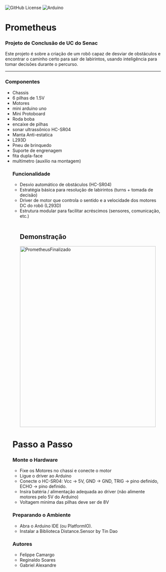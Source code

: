 ![GitHub License](https://img.shields.io/github/license/SwiftOneLy/Prometheus?style=for-the-badge)
![Arduino](https://img.shields.io/badge/Platform-Arduino-blue?style=for-the-badge&logo=arduino&logoColor=white)

# Prometheus

<h3>Projeto de Conclusão de UC do Senac</h3>
    <P>Este projeto é sobre a criação de um robô capaz de desviar de obstáculos e encontrar o caminho certo para sair de labirintos, usando inteligência para tomar decisões durante o percurso.</P>
 <hr>
 
  <h3>Componentes</h3>
  <ul>
    <li> Chassis</li>
    <li> 6 pilhas de 1.5V</li> 
    <li> Motores</li>
    <li> mini arduino uno</li>
    <li> Mini Protoboard</li>
     <li>Roda boba</li>
      <li>encaixe de pilhas</li>
       <li>sonar ultrassônico HC-SR04</li>
       <li>Manta Anti-estatica</li>
       <li>L293D</li>
       <li>Pneu de brinquedo</li>
       <li>Suporte de engrenagem</li>
      <li>fita dupla-face</li>
    <li>multímetro (auxilio na montagem)</li>
    </li>

        
<h3>Funcionalidade</h3>
    
  <ul>
      <li>Desvio automático de obstáculos (HC-SR04)</li>  
    <li>Estratégia básica para resolução de labirintos (turns + tomada de decisão)</li>  
     <li>Driver de motor que controla o sentido e a velocidade dos motores DC do robô (L293D)</li>  
<li>Estrutura modular para facilitar acréscimos (sensores, comunicação, etc.)</li>
  <br>
  </ul>
  
  <ul>
      <h2>Demonstração</h2>
  <img width="439" height="585" alt="PrometheusFinalizado" src="https://github.com/user-attachments/assets/2f412210-bf11-46e5-b08a-6fb5ea02cc20" />
  </ul>
<h1>Passo a Passo</h1>
<h3>Monte o Hardware</h3>
<ul>
  <li>Fixe os Motores no chassi e conecte o motor</li>
  <li>Ligue o driver ao Arduino</li>
  <li>Conecte o HC-SR04: Vcc -> 5V, GND -> GND, TRIG -> pino definido, ECHO -> pino definido.</li>
  <li>Insira batéria / alimentação adequada ao driver (não alimente motores pelo 5V do Arduino)</li>  
    <li>Voltagem minima das pilhas deve ser de 8V</li>
</ul>
  <h3>Preparando o Ambiente</h3>
  <ul>
     <li>Abra o Arduino IDE (ou PlatformIO).</li>
     <li>Instalar a Biblioteca Distance.Sensor by Tin Dao</li>
  </ul>
<h3>Autores</h3>
 <ul>
  <li>Felippe Camargo</li>
  <li>Reginaldo Soares</li>
   <li>Gabriel Alexandre</li>
 </ul>

